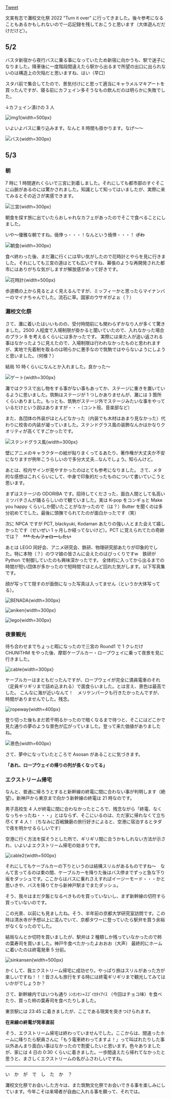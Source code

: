 <a href="https://twitter.com/share?ref_src=twsrc%5Etfw" class="twitter-share-button" data-show-count="false">Tweet</a><script async src="https://platform.twitter.com/widgets.js" charset="utf-8"></script>

文実有志で灘校文化祭 2022 "Turn it over" に行ってきました。後々参考になることもあるかもしれないので一応記録を残しておこうと思います（大体遊んだだけだけど）。

## 5/2

バスタ新宿から夜行バスに乗る事になっていたため新宿に向かうも、駅で迷子になりました。降車後に一度階段間違えたら駅から出るまで所望の出口に出られないのは構造上の欠陥だと思いますね、はい（早口）

スタバ前で集合してたので、景気付けにと思って適当にキャラメルマキアートを買ったんですが、寝る前にカフェイン多そうなもの飲んだのは明らかに失敗でした。

↓カフェイン漬けの 3 人

![img1](img1.jpeg){width=500px}

いよいよバスに乗り込みます。なんと 8 時間も掛かります。なげ〜〜

![バス](img2.jpg){width=300px}


## 5/3

### 朝

7 時に 1 時間遅れくらいで三宮に到着しました。それにしても都市部のすぐそこに山脈があるのには驚かされました。知識として知ってはいましたが、実際に来てみるとその近さが実感できます。

![三宮](img3.jpg){width=300px}

朝食を探す旅に出ていたらおしゃれなカフェがあったのでそこで食べることにしました。

いや〜優雅な朝ですね。僥倖っ・・・！なんという僥倖・・・！ ~~ざわ~~

![朝食](img5.jpg){width=300px}

食べ終わった後、まだ灘に行くには早い気がしたので花時計とやらを見に行きました。それにしても三宮の道はとても広いですね、幕張のような再開発された都市にはありがちな気がしますが解放感があって好きです。

![花時計](img6.jpg){width=500px}

歩道橋の上から見るとよく見えるんですが、ミッフィーかと思ったらマイナンバーのマイナちゃんでした。流石に草。国家のウサギがよぉ（？）

### 灘校文化祭

さて、灘に着いたはいいものの、受付時間前にも関わらずかなり人が多くて驚きました。2500 人程度で入場制限が掛かると聞いていたので、入れなかった場合のプラン B を考えるくらいには多かったです。
実際には来た人が追い返される事はなかったように見えたので、入場制限は行われなかったものと思われますが、実地で先着制を取るのは明らかに悪手なので筑駒ではやらないようにしようと思いました。（何様？）

結局 10 時くらいになんとか入れました。良かった〜

![ゲート](img7.jpg){width=300px}

灘ではクラスで出し物をする事がない事もあってか、ステージに重きを置いているように思いました。筑駒はステージが 1 つしかありませんが、灘には 3 箇所くらいありました。もっとも、筑駒がステージ外でステージみたいな事をやっているだけという説はありますが・・・（コント班、音楽部など）

また、各団体の外装がほとんどなかった（内装でも木材はあまり見なかった）代わりに校舎の内装が凝っていました。ステンドグラス風の装飾なんかはかなりクオリティが高くてすごかったです。

![ステンドグラス風](img8.jpg){width=300px}

壁にアニメのキャラクターの絵が貼りまくってるあたり、著作権が大丈夫か不安になりますが例年こうらしいので多分大丈夫...なんでしょう。知らんけど。

あとは、校内サインが見やすかったのはとても参考になりました。
さて、メタ的な感想はこれくらいにして、中身で印象的だったものについて書いていこうと思います。

まずはステージの ODORIBA です。招待してくださった、面白人間として名高いミツバチさんが踊るらしいので観ていました。実は K-pop をコンギョと Make you happy くらいしか聞いたことがなかったので（は？）Butter を聞くのは多分初めてでした。最後に頭撫でられてたのが面白かったです（笑）

次に NPCA ですが PCT, blackyuki, Kodaman あたりの強い人とまた会えて嬉しかったです（せいぜい 1 ヶ月しか経ってないけど）。PCT に覚えられてたの奇跡では？　~~*** たんフォローしたい~~

あとは LEGO 同好会、アニメ研究会、鉄研、物理研究部あたりが印象的でした。特に本物（？）のウマ娘の皆さんに会えたのはびっくりですw　鉄研が Python で制御していたのも興味深かったです。
全体的に入ってから出るまでの時間が短い団体が多かったので短時間でほとんど回れた気がします。以下写真集です。

顔が写ってて隠すのが面倒になった写真は入ってません（というか大体写ってる）。

![BENADA](img9.jpg){width=300px}

![aniken](img10.jpg){width=300px}

![lego](img11.jpg){width=300px}

### 夜景観光

待ち合わせまでちょっと暇になったので三宮の Round1 で 1 クレだけ CHUNITHM をやった後、摩耶ケーブルカー・ロープウェイに乗って夜景を見に行きました。

![cable](img12.jpg){width=300px}

ケーブルカーはまともだったんですが、ロープウェイが完全に満員電車のそれ（定員ギリギリまで詰め込まれる）で面食らいました。とは言え、景色は最高でした。
こんなに海が近いなんて！　メリケンパークも行きたかったんですが、時間がありませんでした。残念。

![ropeway](img13.jpg){width=400px}

登り切った後もまだ若干明るかったので暗くなるまで待つと、そこにはどこかで見た通りの夢のような景色が広がっていました。登って来た価値がありましたね。

![景色](img14.jpg){width=600px}

さて、夢中になっていたところで Asosan があることに気づきます。

**「あれ、ロープウェイの帰りの列が長くなってる」**

### エクストリーム帰宅

なんと、普通に帰ろうとすると新幹線の終電に間に合わない事が判明します（絶望）。新神戸から東京まで向かう新幹線の終電は 21 時なのです。

男子高校生 4 人が終電に間に合わなかったところで、残念ながら「終電、なくなっちゃったね・・・」とはならず、そこにいるのは、ただ家に帰れなくて立ち尽くす 4 人！（ちなみに百戦錬磨の旅行好きによると、空港に宿泊するとタダで夜を明かせるらしいです）

空港に行く方法を探そうとした所で、ギリギリ間に合うかもしれない方法が示され、いよいよエクストリーム帰宅の始まりです。

![cable2](img15.jpg){width=500px}

それにしてもケーブルカーの下りというのは結構スリルがあるものですね〜　なんて言ってるのは束の間、ケーブルカーを降りた後はバス停までずっと急な下り坂をダッシュです。ここからはバスに乗れさえすればイージーモード・・・かと思いきや、バスを降りてから新神戸駅までまたダッシュ。

そう、我々はまだ夕飯となるべきものを買っていないし、まず新幹線の切符すら買っていないのです。

この光景、以前にも見ましたね。そう、半年前の京都大学研究室訪問です。この時は清水寺が予想以上に混んでいて、京都タワーに登っていたら駅弁を買う余裕がなくなったのでした。

結局なんとか切符を買いましたが、駅弁は 2 種類しか残っていなかったので柿の葉寿司を買いました。神戸牛食べたかったよおおお（大声）
最終的にホームに着いたのは終電発車 5 分前。

![sinkansen](img16.jpg){width=500px}

かくして、我エクストリーム帰宅に成功せり。やっぱり旅はスリルがあった方が楽しいですね！！！皆さんも旅行をする時には終電ギリギリまで観光してみてはいかがでしょうか？

さて、新幹線内ではいつも通り ｼﾝｶﾝｾﾝ=ｽｺﾞｲｶﾀｲｱｲｽ （今回はチョコ味）を食べたり、買った柿の葉寿司を食べたりしました。

東京駅には 23:45 に着きましたが、ここである現実を突きつけられます。

**在来線の終電が発車直前**

そう、エクストリーム帰宅は終わっていませんでした。ここからは、間違ったホームに降りたら駅員さんに「もう電車終わってますよ！」って叫ばれたりした事以外あんまり面白い事はなかったので割愛したいと思います。色々ありましたが、家には 4 日の 0:30 くらいに着きました。一歩間違えたら帰れてなかったと思うと、まさしくエクストリームの名がふさわしいですね。

<hr>

い　か　が　で　し　た　か　？

灘校文化祭でお会いした方々は、また筑駒文化祭でお会いできる事を楽しみにしています。今年こそは来場者が自由に入れる事を願って、それでは。